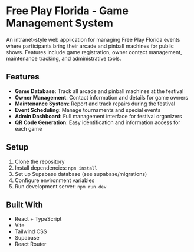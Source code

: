 # Free Play Florida - Game Management System

An intranet-style web application for managing Free Play Florida events where participants bring their arcade and pinball machines for public shows. Features include game registration, owner contact management, maintenance tracking, and administrative tools.

## Features

- **Game Database**: Track all arcade and pinball machines at the festival
- **Owner Management**: Contact information and details for game owners
- **Maintenance System**: Report and track repairs during the festival
- **Event Scheduling**: Manage tournaments and special events
- **Admin Dashboard**: Full management interface for festival organizers
- **QR Code Generation**: Easy identification and information access for each game

## Setup

1. Clone the repository
2. Install dependencies: `npm install`
3. Set up Supabase database (see supabase/migrations)
4. Configure environment variables
5. Run development server: `npm run dev`

## Built With

- React + TypeScript
- Vite
- Tailwind CSS
- Supabase
- React Router
